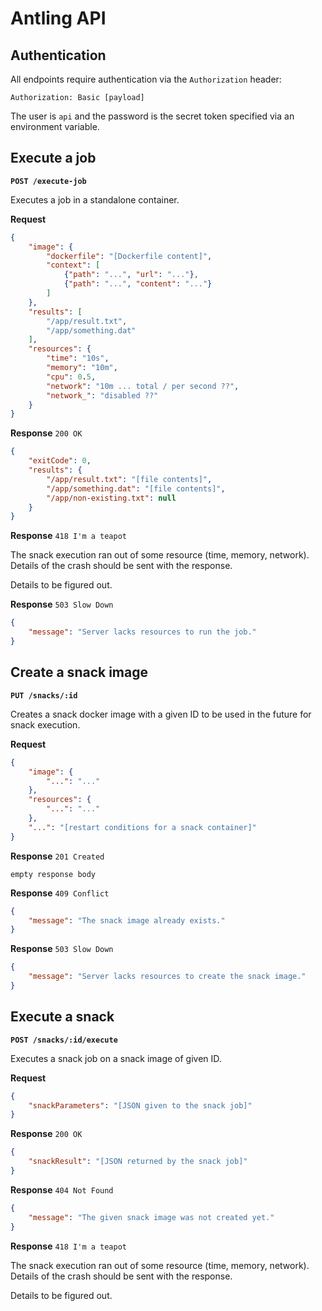# Antling API

## Authentication

All endpoints require authentication via the `Authorization` header:

    Authorization: Basic [payload]

The user is `api` and the password is the secret token specified via an environment variable.


## Execute a job
**`POST /execute-job`**

Executes a job in a standalone container.

**Request**

```json
{
    "image": {
        "dockerfile": "[Dockerfile content]",
        "context": [
            {"path": "...", "url": "..."},
            {"path": "...", "content": "..."}
        ]
    },
    "results": [
        "/app/result.txt",
        "/app/something.dat"
    ],
    "resources": {
        "time": "10s",
        "memory": "10m",
        "cpu": 0.5,
        "network": "10m ... total / per second ??",
        "network_": "disabled ??"
    }
}
```

**Response** `200 OK`

```json
{
    "exitCode": 0,
    "results": {
        "/app/result.txt": "[file contents]",
        "/app/something.dat": "[file contents]",
        "/app/non-existing.txt": null
    }
}
```

**Response** `418 I'm a teapot`

The snack execution ran out of some resource (time, memory, network).
Details of the crash should be sent with the response.

Details to be figured out.


**Response** `503 Slow Down`

```json
{
    "message": "Server lacks resources to run the job."
}
```


## Create a snack image
**`PUT /snacks/:id`**

Creates a snack docker image with a given ID to be used in the future for snack execution.

**Request**

```json
{
    "image": {
        "...": "..."
    },
    "resources": {
        "...": "..."
    },
    "...": "[restart conditions for a snack container]"
}
```

**Response** `201 Created`

    empty response body

**Response** `409 Conflict`

```json
{
    "message": "The snack image already exists."
}
```

**Response** `503 Slow Down`

```json
{
    "message": "Server lacks resources to create the snack image."
}
```


## Execute a snack
**`POST /snacks/:id/execute`**

Executes a snack job on a snack image of given ID.

**Request**

```json
{
    "snackParameters": "[JSON given to the snack job]"
}
```

**Response** `200 OK`

```json
{
    "snackResult": "[JSON returned by the snack job]"
}
```

**Response** `404 Not Found`

```json
{
    "message": "The given snack image was not created yet."
}
```

**Response** `418 I'm a teapot`

The snack execution ran out of some resource (time, memory, network).
Details of the crash should be sent with the response.

Details to be figured out.
